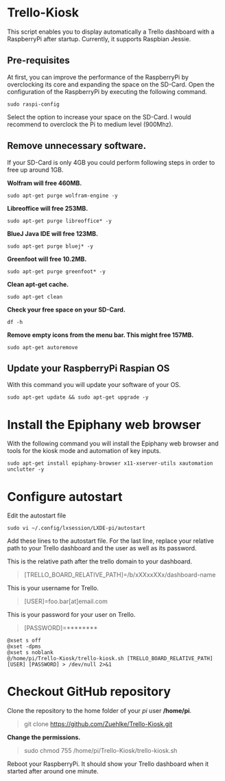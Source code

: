 # Trello-Kiosk

This script enables you to display automatically a Trello dashboard with a RaspberryPi after startup. Currently, it supports Raspbian Jessie.

## Pre-requisites
At first, you can improve the performance of the RaspberryPi by overclocking its core and expanding the space on the SD-Card. Open the configuration of the RaspberryPi by executing the following command.

```
sudo raspi-config
```

Select the option to increase your space on the SD-Card. I would recommend to overclock the Pi to medium level (900Mhz).

## Remove unnecessary software.
If your SD-Card is only 4GB you could perform following steps in order to free up around 1GB.

**Wolfram will free 460MB.**
```
sudo apt-get purge wolfram-engine -y
```

**Libreoffice will free 253MB.**
```
sudo apt-get purge libreoffice* -y
```

**BlueJ Java IDE will free 123MB.**
```
sudo apt-get purge bluej* -y
```

**Greenfoot will free 10.2MB.**
```
sudo apt-get purge greenfoot* -y
```

**Clean apt-get cache.**
```
sudo apt-get clean
```

**Check your free space on your SD-Card.**
```
df -h
```

**Remove empty icons from the menu bar. This might free 157MB.**
```
sudo apt-get autoremove
```

## Update your RaspberryPi Raspian OS
With this command you will update your software of your OS.
```
sudo apt-get update && sudo apt-get upgrade -y
```

# Install the Epiphany web browser
With the following command you will install the Epiphany web browser and tools for the kiosk mode and automation of key inputs.
```
sudo apt-get install epiphany-browser x11-xserver-utils xautomation unclutter -y
```

# Configure autostart
Edit the autostart file 
```
sudo vi ~/.config/lxsession/LXDE-pi/autostart
```

Add these lines to the autostart file. For the last line, replace your relative path to your Trello dashboard and the user as well as its password.

This is the relative path after the trello domain to your dashboard.
> [TRELLO_BOARD_RELATIVE_PATH]=/b/xXXxxXXx/dashboard-name

This is your username for Trello.
> [USER]=foo.bar[at]email.com

This is your password for your user on Trello.
> [PASSWORD]=********

```
@xset s off
@xset -dpms
@xset s noblank
@/home/pi/Trello-Kiosk/trello-kiosk.sh [TRELLO_BOARD_RELATIVE_PATH] [USER] [PASSWORD] > /dev/null 2>&1
```

# Checkout GitHub repository
Clone the repository to the home folder of your *pi* user **/home/pi**.
> git clone https://github.com/Zuehlke/Trello-Kiosk.git

**Change the permissions.**
> sudo chmod 755 /home/pi/Trello-Kiosk/trello-kiosk.sh

Reboot your RaspberryPi. It should show your Trello dashboard when it started after around one minute.
